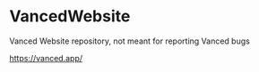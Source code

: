 # VancedWebsite

Vanced Website repository, not meant for reporting Vanced bugs

https://vanced.app/
